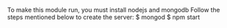 To make this module run, you must install nodejs and mongodb 
Follow the steps mentioned below to create the server:
$ mongod
$ npm start
